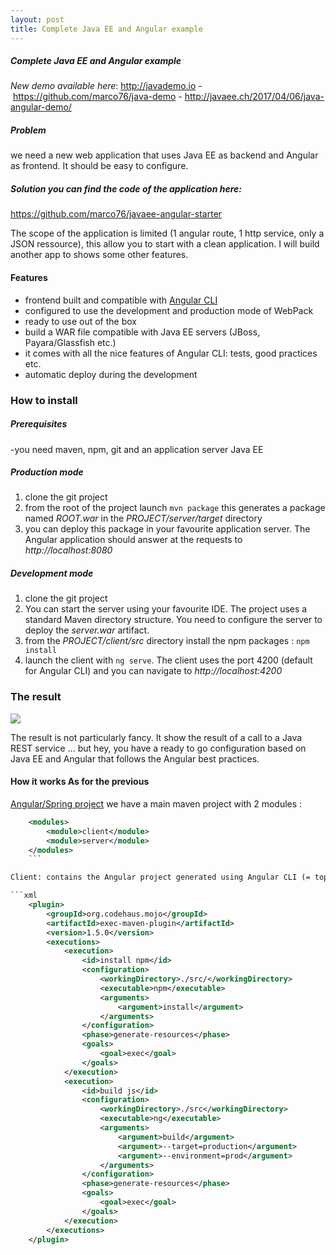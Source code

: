 ```yaml
---
layout: post
title: Complete Java EE and Angular example
---
```


##### Complete Java EE and Angular example

*New demo available here*: <http://javademo.io> - <https://github.com/marco76/java-demo> - <http://javaee.ch/2017/04/06/java-angular-demo/>

##### Problem
 we need a new web application that uses Java EE as backend and Angular as frontend. It should be easy to configure.

##### Solution you can find the code of the application here:

<https://github.com/marco76/javaee-angular-starter>

The scope of the application is limited (1 angular route, 1 http service, only a JSON ressource), this allow you to start with a clean application. I will build another app to shows some other features.

#### Features

*   frontend built and compatible with [Angular CLI][1]
*   configured to use the development and production mode of WebPack
*   ready to use out of the box
*   build a WAR file compatible with Java EE servers (JBoss, Payara/Glassfish etc.)
*   it comes with all the nice features of Angular CLI: tests, good practices etc.
*   automatic deploy during the development

### How to install

##### Prerequisites
 -you need maven, npm, git and an application server Java EE

##### Production mode

1.  clone the git project
2.  from the root of the project launch `mvn package` this generates a package named *ROOT.war* in the *PROJECT/server/target* directory
3.  you can deploy this package in your favourite application server. The Angular application should answer at the requests to *http://localhost:8080*

##### Development mode

1.  clone the git project
2.  You can start the server using your favourite IDE. The project uses a standard Maven directory structure. You need to configure the server to deploy the *server.war* artifact.
3.  from the *PROJECT/client/src* directory install the npm packages : `npm install`
4.  launch the client with `ng serve`. The client uses the port 4200 (default for Angular CLI) and you can navigate to *http://localhost:4200*

### The result

![](http://javaee.ch/wp-content/uploads/2017/03/payara_easy.png)

The result is not particularly fancy. It show the result of a call to a Java REST service ... but hey, you have a ready to go configuration based on Java EE and Angular that follows the Angular best practices.

#### How it works As for the previous

[Angular/Spring project][2] we have a main maven project with 2 modules :
```xml
    <modules>
        <module>client</module>
        <module>server</module>
    </modules>
    ```    

Client: contains the Angular project generated using Angular CLI (= top quality) Server: contains the Java EE project (very minimalistic, 1 REST service and 1 filter to avoid the CORS restrictions during the development). When we build the final package the angular project is build and the result saved in a directory that will be integrated in the Java EE build. During the development the two separate projects are deployed. For the production only 1 deployable war is generated. Here the details of the maven build phase:

```xml
    <plugin>
        <groupId>org.codehaus.mojo</groupId>
        <artifactId>exec-maven-plugin</artifactId>
        <version>1.5.0</version>
        <executions>
            <execution>
                <id>install npm</id>
                <configuration>
                    <workingDirectory>./src/</workingDirectory>
                    <executable>npm</executable>
                    <arguments>
                        <argument>install</argument>
                    </arguments>
                </configuration>
                <phase>generate-resources</phase>
                <goals>
                    <goal>exec</goal>
                </goals>
            </execution>
            <execution>
                <id>build js</id>
                <configuration>
                    <workingDirectory>./src</workingDirectory>
                    <executable>ng</executable>
                    <arguments>
                        <argument>build</argument>
                        <argument>--target=production</argument>
                        <argument>--environment=prod</argument>
                    </arguments>
                </configuration>
                <phase>generate-resources</phase>
                <goals>
                    <goal>exec</goal>
                </goals>
            </execution>
        </executions>
    </plugin>
```
 [1]: https://cli.angular.io
 [2]: http://javaee.ch/2016/02/23/spring-boot-angularjs-2-typescript-hello-world-tutorial/
